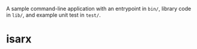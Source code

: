 A sample command-line application with an entrypoint in `bin/`, library code
in `lib/`, and example unit test in `test/`.
# isarx
